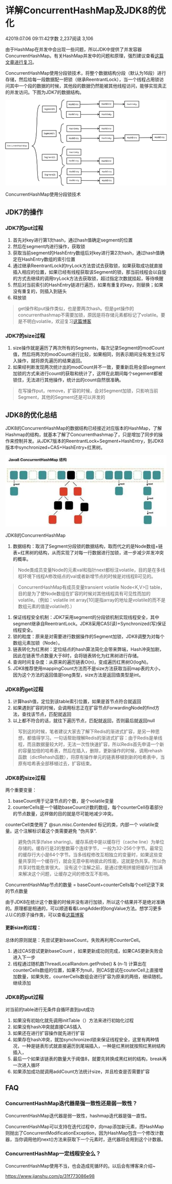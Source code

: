# 详解ConcurrentHashMap及JDK8的优化

42019.07.06 09:11:42字数 2,237阅读 3,106

由于HashMap在并发中会出现一些问题，所以JDK中提供了并发容器ConcurrentHashMap。有关HashMap并发中的问题和原理，强烈建议查看[这篇文章进行复习](https://links.jianshu.com/go?to=https%3A%2F%2Fblog.csdn.net%2Fy277an%2Farticle%2Fdetails%2F94368875)。

ConcurrentHashMap使用分段锁技术，将整个数据结构分段（默认为16段）进行存储，然后给每一段数据配一把锁（继承ReentrantLock），当一个线程占用锁访问其中一个段的数据的时候，其他段的数据仍然能被其他线程访问，能够实现真正的并发访问。下图为JDK7的数据结构。

![img](image-202011152002/7368936-1aa9bfd6e35fcce5.png)

ConcurrentHashMap使用分段锁技术

## JDK7的操作

### JDK7的put过程

1. 首先对key进行第1次hash，通过hash值确定segment的位置
2. 然后在segment内进行操作，获取锁
3. 获取当前segment的HashEntry数组后对key进行第2次hash，通过hash值确定在HashEntry数组的索引位置
4. 通过继承ReentrantLock的tryLock方法尝试去获取锁，如果获取成功就直接插入相应的位置，如果已经有线程获取该Segment的锁，那当前线程会以自旋的方式去继续的调用tryLock方法去获取锁，超过指定次数就挂起，等待唤醒
5. 然后对当前索引的HashEntry链进行遍历，如果有重复的key，则替换；如果没有重复的，则插入到链头
6. 释放锁

> get操作和put操作类似，也是要两次hash。但是get操作的concurrenthashmap不需要加锁，原因是将存储元素都标记了volatile。要是不明白volatile，欢迎复习[这篇博客](https://links.jianshu.com/go?to=https%3A%2F%2Fblog.csdn.net%2Fy277an%2Farticle%2Fdetails%2F92876036)

### JDK7的size过程

1. size操作就是遍历了两次所有的Segments，每次记录Segment的modCount值，然后将两次的modCount进行比较，如果相同，则表示期间没有发生过写入操作，就将原先遍历的结果返回。
2. 如果经判断发现两次统计出的modCount并不一致，要重新启用全部segment加锁的方式来进行count的获取和统计了，这样在此期间每个segement都被锁住，无法进行其他操作，统计出的count自然很准确。

> 在写操作put，remove，扩容的时候，会对Segment加锁，只影响当前Segment，其他的Segment还是可以并发的

## JDK8的优化总结

JDK8的ConcurrentHashMap的数据结构已经接近对应版本的HashMap，了解Hashmap的结构，就基本了解了Concurrenthashmap了，只是增加了同步的操作来控制并发。从JDK7版本的ReentrantLock+Segment+HashEntry，到JDK8版本中synchronized+CAS+HashEntry+红黑树。

![img](image-202011152002/7368936-f2a66df637d88785.jpg)

JDK8的ConcurrentHashMap

1. 数据结构：取消了Segment分段锁的数据结构，取而代之的是Node数组+链表+红黑树的结构，从而实现了对每一行数据进行加锁，进一步减少并发冲突的概率。

> Node类成员变量Node的元素val和指针next都标注volatile，目的是在多线程环境下线程A修改结点的val或者新增节点的时候是对线程B可见的。

> ConcurrentHashMap有成员变量transient volatile Node<K,V>[] table，目的是为了使Node数组在扩容的时候对其他线程具有可见性而加的volatile。（例如：volatile int array[10]是指array的地址是volatile的而不是数组元素的值是volatile的.）

1. 保证线程安全机制：JDK7采用segment的分段锁机制实现线程安全，其中segment继承自ReentrantLock。JDK8采用CAS(读)+Synchronized(写)保证线程安全。
2. 锁的粒度：原来是对需要进行数据操作的Segment加锁，JDK8调整为对每个数组元素加锁（Node）。
3. 链表转化为红黑树：定位结点的hash算法简化会带来弊端，Hash冲突加剧，因此在链表节点数量大于8时，会将链表转化为红黑树进行存储。
4. 查询时间复杂度：从原来的遍历链表O(n)，变成遍历红黑树O(logN)。
5. JDK8推荐使用mappingCount方法而不是size方法获取当前map表的大小，因为这个方法的返回值是long类型，size方法是返回值类型是int。

### JDK8的get过程

1. 计算hash值，定位到该table索引位置，如果是首节点符合就返回
2. 如果遇到扩容的时候，会调用标志正在扩容节点ForwardingNode的find方法，查找该节点，匹配就返回
3. 以上都不符合的话，就往下遍历节点，匹配就返回，否则最后就返回null

> 写到这的时候，笔者建议大家去了解下Redis的渐进式扩容，是另一种思想，都值得学习。一句话帮助理解Redis的渐进式扩容：由于Redis是单线程，而且数据量较大时，无法一次性快速扩容，所以Redis首先申请一个新的容量加倍的哈希表，然后在插入，删除，更新操作的时候，调用rehash函数（dictRehash函数），将原有操作单元的链表移植到新的哈希表中，当原有哈希表全部移植过去，扩容结束。

### JDK8的size过程

两个重要变量：

1. baseCount用于记录节点的个数，是个volatile变量
2. counterCells是一个辅助baseCount计数的数组，每个counterCell存着部分的节点数量，这样做的目的就是尽可能地减少冲突。

counterCell类使用了 @sun.misc.Contended 标记的类，内部一个 volatile变量。这个注解标识着这个类需要避免 "伪共享".

> 避免伪共享(false sharing)。缓存系统中是以缓存行（cache line）为单位存储的。缓存行是2的整数幂个连续字节，
> 一般为32-256个字节。最常见的缓存行大小是64个字节。当多线程修改互相独立的变量时，如果这些变量共享同一个缓存行，就会无意中影响彼此的性能，这就是伪共享。所以伪共享对性能危害很大。
> 没有这个注解之前，是通过使用拼接把缓存行加满来解决这个问题，让缓存之间的修改互不影响。

ConcurrentHashMap节点的数量 = baseCount+counterCells每个cell记录下来的节点数量

由于JDK8在统计这个数量的时候并没有进行加锁，所以这个结果并不是绝对准确的。原理都是相通的，可以顺道看看LongAdder的longValue方法。想学习更多J.U.C的原子操作类，可以查看[这篇博客](https://links.jianshu.com/go?to=https%3A%2F%2Fblog.csdn.net%2Fy277an%2Farticle%2Fdetails%2F90760058)

#### 更新size的过程：

总体的原则就是：先尝试更新baseCount，失败再利用CounterCell。

1. 通过CAS尝试更新baseCount ，如果更新成功则完成，如果CAS更新失败会进入下一步
2. 线程通过随机数ThreadLocalRandom.getProbe() & (n-1) 计算出在counterCells数组的位置，如果不为null，则CAS尝试在couterCell上直接增加数量，如果失败，counterCells数组会进行扩容为原来的两倍，继续随机，继续添加

### JDK8的put过程

对当前的table进行无条件自循环直到put成功

1. 如果没有初始化就先调用initTable（）方法来进行初始化过程
2. 如果没有hash冲突就直接CAS插入
3. 如果还在进行扩容操作就先进行扩容
4. 如果存在hash冲突，就加synchronized锁来保证线程安全，这里有两种情况，一种是链表形式就直接遍历到尾端插入，一种是红黑树就按照红黑树结构插入，
5. 最后一个如果该链表的数量大于阈值8，就要先转换成黑红树的结构，break再一次进入循环
6. 如果添加成功就调用addCount方法统计size，并且检查是否需要扩容

## FAQ

### ConcurrentHashMap迭代器是强一致性还是弱一致性？

ConcurrentHashMap迭代器是弱一致性，hashmap迭代器是强一直性。

ConcurrentHashMap可以支持在迭代过程中，向map添加新元素，而HashMap则抛出了ConcurrentModificationException，因为HashMap包含一个修改计数器，当你调用他的next()方法来获取下一个元素时，迭代器将会用到这个计数器。

### ConcurrentHashMap一定线程安全么？

ConcurrentHashMap使用不当，也会造成死循环的。以后会有博客来介绍~





https://www.jianshu.com/p/31f773086e98